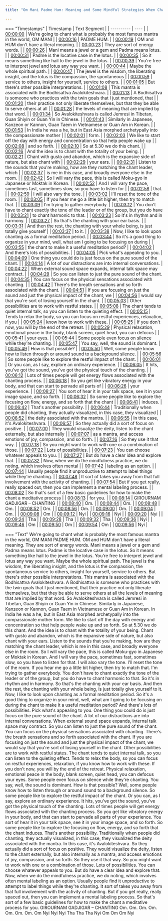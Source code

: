 ```yaml
---
title: "Om Mani Padme Hum: Meaning and Some Mindful Strategies When Chanting ~ Shinzen Young"

---
```

=== "Timestamps"
    | Timestamp | Text Segment |
    | ---------- | ----  |
    | [00:00:00](https://www.youtube.com/watch?v=VpG3HaCFPbo&t=0) |  We're going to chant what is probably the most famous mantra in the world, OM MANI |
    | [00:00:16](https://www.youtube.com/watch?v=VpG3HaCFPbo&t=16) |  PADME HUM. |
    | [00:00:19](https://www.youtube.com/watch?v=VpG3HaCFPbo&t=19) |  OM and HUM don't have a literal meaning. |
    | [00:00:23](https://www.youtube.com/watch?v=VpG3HaCFPbo&t=23) |  They are sort of energy words. |
    | [00:00:26](https://www.youtube.com/watch?v=VpG3HaCFPbo&t=26) |  Mani means a jewel or a gem and Padma means lotus. |
    | [00:00:31](https://www.youtube.com/watch?v=VpG3HaCFPbo&t=31) |  Padme is the locative case in the lotus. |
    | [00:00:35](https://www.youtube.com/watch?v=VpG3HaCFPbo&t=35) |  So it means something like hail to the jewel in the lotus. |
    | [00:00:39](https://www.youtube.com/watch?v=VpG3HaCFPbo&t=39) |  You're free to interpret jewel and lotus any way you want. |
    | [00:00:44](https://www.youtube.com/watch?v=VpG3HaCFPbo&t=44) |  Maybe the whole spiritual path. |
    | [00:00:47](https://www.youtube.com/watch?v=VpG3HaCFPbo&t=47) |  The jewel is the wisdom, the liberating insight, and the lotus is the compassion, the spontaneous |
    | [00:00:59](https://www.youtube.com/watch?v=VpG3HaCFPbo&t=59) |  service to others, insight for yourself, service to others. |
    | [00:01:05](https://www.youtube.com/watch?v=VpG3HaCFPbo&t=65) |  But there's other possible interpretations. |
    | [00:01:08](https://www.youtube.com/watch?v=VpG3HaCFPbo&t=68) |  This mantra is associated with the Bodhisattva Avalokiteshvara. |
    | [00:01:13](https://www.youtube.com/watch?v=VpG3HaCFPbo&t=73) |  A Bodhisattva is someone who practices with the twin goals that I just mentioned, that |
    | [00:01:20](https://www.youtube.com/watch?v=VpG3HaCFPbo&t=80) |  their practice not only liberate themselves, but that they be able to serve others at all |
    | [00:01:28](https://www.youtube.com/watch?v=VpG3HaCFPbo&t=88) |  the levels of meaning that are implied by that word. |
    | [00:01:34](https://www.youtube.com/watch?v=VpG3HaCFPbo&t=94) |  So Avalokiteshvara is called Jemresi in Tibetan, Guan Shiyin or Guan Yin in Chinese. |
    | [00:01:43](https://www.youtube.com/watch?v=VpG3HaCFPbo&t=103) |  Similarly in Japanese, Kanzeon or Kannon, Guan Taem in Vietnamese or Guan Am in Korean. |
    | [00:01:53](https://www.youtube.com/watch?v=VpG3HaCFPbo&t=113) |  In India he was a he, but in East Asia morphed archetypally into the compassionate mother |
    | [00:02:01](https://www.youtube.com/watch?v=VpG3HaCFPbo&t=121) |  form. |
    | [00:02:03](https://www.youtube.com/watch?v=VpG3HaCFPbo&t=123) |  We like to start off the day with energy and concentration so that help people wake up |
    | [00:02:08](https://www.youtube.com/watch?v=VpG3HaCFPbo&t=128) |  and so forth. |
    | [00:02:10](https://www.youtube.com/watch?v=VpG3HaCFPbo&t=130) |  So at 5.30 we do this chant. |
    | [00:02:16](https://www.youtube.com/watch?v=VpG3HaCFPbo&t=136) |  And the idea is to chant with the totality of your being. |
    | [00:02:21](https://www.youtube.com/watch?v=VpG3HaCFPbo&t=141) |  Chant with gusto and abandon, which is the expansive side of nature, but also chant with |
    | [00:02:29](https://www.youtube.com/watch?v=VpG3HaCFPbo&t=149) |  your ears. |
    | [00:02:31](https://www.youtube.com/watch?v=VpG3HaCFPbo&t=151) |  Listen to the sounds that you're making, how are they matching the chant leader, which |
    | [00:02:37](https://www.youtube.com/watch?v=VpG3HaCFPbo&t=157) |  is me in this case, and broadly everyone else in the room. |
    | [00:02:42](https://www.youtube.com/watch?v=VpG3HaCFPbo&t=162) |  So I will vary the pace, this is called Moku-gyo in Japanese or Moktak in Korean. |
    | [00:02:52](https://www.youtube.com/watch?v=VpG3HaCFPbo&t=172) |  And I will vary the pace, sometimes fast, sometimes slow, so you have to listen for |
    | [00:02:58](https://www.youtube.com/watch?v=VpG3HaCFPbo&t=178) |  that. |
    | [00:02:59](https://www.youtube.com/watch?v=VpG3HaCFPbo&t=179) |  I will also vary the tone. |
    | [00:03:02](https://www.youtube.com/watch?v=VpG3HaCFPbo&t=182) |  I'll reset the tone of the room. |
    | [00:03:05](https://www.youtube.com/watch?v=VpG3HaCFPbo&t=185) |  If you hear me go a little bit higher, then try to match that. |
    | [00:03:09](https://www.youtube.com/watch?v=VpG3HaCFPbo&t=189) |  I'm trying to gather everybody. |
    | [00:03:12](https://www.youtube.com/watch?v=VpG3HaCFPbo&t=192) |  You don't have to chant exactly the tone of the leader or of the group, but you do have |
    | [00:03:21](https://www.youtube.com/watch?v=VpG3HaCFPbo&t=201) |  to chant harmonic to that. |
    | [00:03:23](https://www.youtube.com/watch?v=VpG3HaCFPbo&t=203) |  So it's in rhythm and in harmony. |
    | [00:03:27](https://www.youtube.com/watch?v=VpG3HaCFPbo&t=207) |  So that's the chanting with your ear basis. |
    | [00:03:31](https://www.youtube.com/watch?v=VpG3HaCFPbo&t=211) |  And then the rest, the chanting with your whole being, is just totally give yourself |
    | [00:03:37](https://www.youtube.com/watch?v=VpG3HaCFPbo&t=217) |  to it. |
    | [00:03:38](https://www.youtube.com/watch?v=VpG3HaCFPbo&t=218) |  Now, I like to look upon chanting as a formal meditation period. |
    | [00:03:44](https://www.youtube.com/watch?v=VpG3HaCFPbo&t=224) |  So it's a good thing to organize in your mind, well, what am I going to be focusing on during |
    | [00:03:55](https://www.youtube.com/watch?v=VpG3HaCFPbo&t=235) |  the chant to make it a useful meditation period? |
    | [00:04:02](https://www.youtube.com/watch?v=VpG3HaCFPbo&t=242) |  And there's lots of possibilities. |
    | [00:04:05](https://www.youtube.com/watch?v=VpG3HaCFPbo&t=245) |  Pick what's appealing to you. |
    | [00:04:09](https://www.youtube.com/watch?v=VpG3HaCFPbo&t=249) |  One thing you could do is just focus on the pure sound of the chant. |
    | [00:04:14](https://www.youtube.com/watch?v=VpG3HaCFPbo&t=254) |  A lot of our distractions are into internal conversations. |
    | [00:04:22](https://www.youtube.com/watch?v=VpG3HaCFPbo&t=262) |  When external sound space expands, internal talk space may contract. |
    | [00:04:29](https://www.youtube.com/watch?v=VpG3HaCFPbo&t=269) |  So you can listen to just the pure sound of the chant. |
    | [00:04:35](https://www.youtube.com/watch?v=VpG3HaCFPbo&t=275) |  You can focus on the physical sensations associated with chanting. |
    | [00:04:42](https://www.youtube.com/watch?v=VpG3HaCFPbo&t=282) |  There's the breath sensations and so forth associated with the chant. |
    | [00:04:51](https://www.youtube.com/watch?v=VpG3HaCFPbo&t=291) |  If you are focusing on just the sound and just the physical impact of the chant, we |
    | [00:04:56](https://www.youtube.com/watch?v=VpG3HaCFPbo&t=296) |  would say that you're sort of losing yourself in the chant. |
    | [00:05:03](https://www.youtube.com/watch?v=VpG3HaCFPbo&t=303) |  Other possibilities are to work with restful states. |
    | [00:05:08](https://www.youtube.com/watch?v=VpG3HaCFPbo&t=308) |  The chant tends to quiet internal talk, so you can listen to the quieting effect. |
    | [00:05:15](https://www.youtube.com/watch?v=VpG3HaCFPbo&t=315) |  Tends to relax the body, so you can focus on restful experiences, relaxation, if you |
    | [00:05:24](https://www.youtube.com/watch?v=VpG3HaCFPbo&t=324) |  know how to work with these. |
    | [00:05:25](https://www.youtube.com/watch?v=VpG3HaCFPbo&t=325) |  If you don't now, you will by the end of the retreat. |
    | [00:05:29](https://www.youtube.com/watch?v=VpG3HaCFPbo&t=329) |  Physical relaxation, emotional peace in the body, blank screen, quiet head, you can defocus |
    | [00:05:41](https://www.youtube.com/watch?v=VpG3HaCFPbo&t=341) |  your eyes. |
    | [00:05:44](https://www.youtube.com/watch?v=VpG3HaCFPbo&t=344) |  Some people even focus on silence while they're chanting. |
    | [00:05:47](https://www.youtube.com/watch?v=VpG3HaCFPbo&t=347) |  You say, well, the sound is dominant. |
    | [00:05:49](https://www.youtube.com/watch?v=VpG3HaCFPbo&t=349) |  How is that possible? |
    | [00:05:50](https://www.youtube.com/watch?v=VpG3HaCFPbo&t=350) |  Well, some people know how to listen through or around sound to a background silence. |
    | [00:05:56](https://www.youtube.com/watch?v=VpG3HaCFPbo&t=356) |  So some people like to explore the restful impact of the chant. |
    | [00:06:01](https://www.youtube.com/watch?v=VpG3HaCFPbo&t=361) |  Or you can, as I say, explore an ordinary experience. |
    | [00:06:05](https://www.youtube.com/watch?v=VpG3HaCFPbo&t=365) |  It hits, you've got the sound, you've got the physical touch of the chanting. |
    | [00:06:12](https://www.youtube.com/watch?v=VpG3HaCFPbo&t=372) |  Lots of times people will get energy flows associated with the chanting process. |
    | [00:06:18](https://www.youtube.com/watch?v=VpG3HaCFPbo&t=378) |  So you get like vibratory energy in your body, and that can start to pervade all parts of |
    | [00:06:26](https://www.youtube.com/watch?v=VpG3HaCFPbo&t=386) |  your experience. |
    | [00:06:27](https://www.youtube.com/watch?v=VpG3HaCFPbo&t=387) |  You sort of hear it in your talk space, see it in your image space, and so forth. |
    | [00:06:32](https://www.youtube.com/watch?v=VpG3HaCFPbo&t=392) |  So some people like to explore the focusing on flow, energy, and so forth that the chant |
    | [00:06:41](https://www.youtube.com/watch?v=VpG3HaCFPbo&t=401) |  induces. |
    | [00:06:42](https://www.youtube.com/watch?v=VpG3HaCFPbo&t=402) |  That's another possibility. |
    | [00:06:44](https://www.youtube.com/watch?v=VpG3HaCFPbo&t=404) |  Traditionally when people did chanting, they actually visualized, in this case, they visualized |
    | [00:06:52](https://www.youtube.com/watch?v=VpG3HaCFPbo&t=412) |  the deity associated with the mantra. |
    | [00:06:55](https://www.youtube.com/watch?v=VpG3HaCFPbo&t=415) |  In this case, it's Avalokiteshvara. |
    | [00:06:57](https://www.youtube.com/watch?v=VpG3HaCFPbo&t=417) |  So they actually did a sort of focus on positive. |
    | [00:07:00](https://www.youtube.com/watch?v=VpG3HaCFPbo&t=420) |  They would visualize the deity, listen to the chant externally, but also internally |
    | [00:07:07](https://www.youtube.com/watch?v=VpG3HaCFPbo&t=427) |  as a mantra, and access emotions of joy, compassion, and so forth. |
    | [00:07:16](https://www.youtube.com/watch?v=VpG3HaCFPbo&t=436) |  So they use it that way. |
    | [00:07:18](https://www.youtube.com/watch?v=VpG3HaCFPbo&t=438) |  So you might want to work with one or a combination of those. |
    | [00:07:22](https://www.youtube.com/watch?v=VpG3HaCFPbo&t=442) |  Lots of possibilities. |
    | [00:07:23](https://www.youtube.com/watch?v=VpG3HaCFPbo&t=443) |  You can choose whatever appeals to you. |
    | [00:07:27](https://www.youtube.com/watch?v=VpG3HaCFPbo&t=447) |  But do have a clear idea and explore that. |
    | [00:07:32](https://www.youtube.com/watch?v=VpG3HaCFPbo&t=452) |  Now, when we do the mindfulness practice, we do noting, which involves often mental |
    | [00:07:42](https://www.youtube.com/watch?v=VpG3HaCFPbo&t=462) |  labeling as an option. |
    | [00:07:44](https://www.youtube.com/watch?v=VpG3HaCFPbo&t=464) |  Usually people find it unproductive to attempt to label things while they're chanting. |
    | [00:07:48](https://www.youtube.com/watch?v=VpG3HaCFPbo&t=468) |  It sort of takes you away from that full involvement with the activity of chanting. |
    | [00:07:54](https://www.youtube.com/watch?v=VpG3HaCFPbo&t=474) |  But if you get really, really spaced out, then you can implement a mental labeling process. |
    | [00:08:02](https://www.youtube.com/watch?v=VpG3HaCFPbo&t=482) |  So that's sort of a few basic guidelines for how to make the chant a meditative process |
    | [00:08:13](https://www.youtube.com/watch?v=VpG3HaCFPbo&t=493) |  for you. |
    | [00:08:14](https://www.youtube.com/watch?v=VpG3HaCFPbo&t=494) |  GIROURNAM GADJIGAR – CHANTING |
    | [00:08:40](https://www.youtube.com/watch?v=VpG3HaCFPbo&t=520) |  Om. |
    | [00:08:44](https://www.youtube.com/watch?v=VpG3HaCFPbo&t=524) |  Om. |
    | [00:08:48](https://www.youtube.com/watch?v=VpG3HaCFPbo&t=528) |  Om. |
    | [00:08:52](https://www.youtube.com/watch?v=VpG3HaCFPbo&t=532) |  Om. |
    | [00:08:56](https://www.youtube.com/watch?v=VpG3HaCFPbo&t=536) |  Om. |
    | [00:09:00](https://www.youtube.com/watch?v=VpG3HaCFPbo&t=540) |  Om. |
    | [00:09:04](https://www.youtube.com/watch?v=VpG3HaCFPbo&t=544) |  Om. |
    | [00:09:08](https://www.youtube.com/watch?v=VpG3HaCFPbo&t=548) |  Om |
    | [00:09:12](https://www.youtube.com/watch?v=VpG3HaCFPbo&t=552) |  Nyi |
    | [00:09:16](https://www.youtube.com/watch?v=VpG3HaCFPbo&t=556) |  Nyi |
    | [00:09:20](https://www.youtube.com/watch?v=VpG3HaCFPbo&t=560) |  Nyi |
    | [00:09:24](https://www.youtube.com/watch?v=VpG3HaCFPbo&t=564) |  Tha |
    | [00:09:28](https://www.youtube.com/watch?v=VpG3HaCFPbo&t=568) |  Tha |
    | [00:09:32](https://www.youtube.com/watch?v=VpG3HaCFPbo&t=572) |  Tha |
    | [00:09:36](https://www.youtube.com/watch?v=VpG3HaCFPbo&t=576) |  Nyi |
    | [00:09:46](https://www.youtube.com/watch?v=VpG3HaCFPbo&t=586) |  Om |
    | [00:09:50](https://www.youtube.com/watch?v=VpG3HaCFPbo&t=590) |  Om |
    | [00:09:54](https://www.youtube.com/watch?v=VpG3HaCFPbo&t=594) |  Om |
    | [00:09:56](https://www.youtube.com/watch?v=VpG3HaCFPbo&t=596) |  Nyi |

=== "Text"
     We're going to chant what is probably the most famous mantra in the world, OM MANI PADME HUM. OM and HUM don't have a literal meaning. They are sort of energy words. Mani means a jewel or a gem and Padma means lotus. Padme is the locative case in the lotus. So it means something like hail to the jewel in the lotus. You're free to interpret jewel and lotus any way you want. Maybe the whole spiritual path. The jewel is the wisdom, the liberating insight, and the lotus is the compassion, the spontaneous service to others, insight for yourself, service to others. But there's other possible interpretations. This mantra is associated with the Bodhisattva Avalokiteshvara. A Bodhisattva is someone who practices with the twin goals that I just mentioned, that their practice not only liberate themselves, but that they be able to serve others at all the levels of meaning that are implied by that word. So Avalokiteshvara is called Jemresi in Tibetan, Guan Shiyin or Guan Yin in Chinese. Similarly in Japanese, Kanzeon or Kannon, Guan Taem in Vietnamese or Guan Am in Korean. In India he was a he, but in East Asia morphed archetypally into the compassionate mother form. We like to start off the day with energy and concentration so that help people wake up and so forth. So at 5.30 we do this chant. And the idea is to chant with the totality of your being. Chant with gusto and abandon, which is the expansive side of nature, but also chant with your ears. Listen to the sounds that you're making, how are they matching the chant leader, which is me in this case, and broadly everyone else in the room. So I will vary the pace, this is called Moku-gyo in Japanese or Moktak in Korean. And I will vary the pace, sometimes fast, sometimes slow, so you have to listen for that. I will also vary the tone. I'll reset the tone of the room. If you hear me go a little bit higher, then try to match that. I'm trying to gather everybody. You don't have to chant exactly the tone of the leader or of the group, but you do have to chant harmonic to that. So it's in rhythm and in harmony. So that's the chanting with your ear basis. And then the rest, the chanting with your whole being, is just totally give yourself to it. Now, I like to look upon chanting as a formal meditation period. So it's a good thing to organize in your mind, well, what am I going to be focusing on during the chant to make it a useful meditation period? And there's lots of possibilities. Pick what's appealing to you. One thing you could do is just focus on the pure sound of the chant. A lot of our distractions are into internal conversations. When external sound space expands, internal talk space may contract. So you can listen to just the pure sound of the chant. You can focus on the physical sensations associated with chanting. There's the breath sensations and so forth associated with the chant. If you are focusing on just the sound and just the physical impact of the chant, we would say that you're sort of losing yourself in the chant. Other possibilities are to work with restful states. The chant tends to quiet internal talk, so you can listen to the quieting effect. Tends to relax the body, so you can focus on restful experiences, relaxation, if you know how to work with these. If you don't now, you will by the end of the retreat. Physical relaxation, emotional peace in the body, blank screen, quiet head, you can defocus your eyes. Some people even focus on silence while they're chanting. You say, well, the sound is dominant. How is that possible? Well, some people know how to listen through or around sound to a background silence. So some people like to explore the restful impact of the chant. Or you can, as I say, explore an ordinary experience. It hits, you've got the sound, you've got the physical touch of the chanting. Lots of times people will get energy flows associated with the chanting process. So you get like vibratory energy in your body, and that can start to pervade all parts of your experience. You sort of hear it in your talk space, see it in your image space, and so forth. So some people like to explore the focusing on flow, energy, and so forth that the chant induces. That's another possibility. Traditionally when people did chanting, they actually visualized, in this case, they visualized the deity associated with the mantra. In this case, it's Avalokiteshvara. So they actually did a sort of focus on positive. They would visualize the deity, listen to the chant externally, but also internally as a mantra, and access emotions of joy, compassion, and so forth. So they use it that way. So you might want to work with one or a combination of those. Lots of possibilities. You can choose whatever appeals to you. But do have a clear idea and explore that. Now, when we do the mindfulness practice, we do noting, which involves often mental labeling as an option. Usually people find it unproductive to attempt to label things while they're chanting. It sort of takes you away from that full involvement with the activity of chanting. But if you get really, really spaced out, then you can implement a mental labeling process. So that's sort of a few basic guidelines for how to make the chant a meditative process for you. GIROURNAM GADJIGAR – CHANTING Om. Om. Om. Om. Om. Om. Om. Om Nyi Nyi Nyi Tha Tha Tha Nyi Om Om Om Nyi